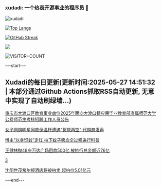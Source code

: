 ### xudadi: 一个热衷开源事业的程序员 👋

![xudadi](https://github-readme-stats-git-masterorgs-github-readme-stats-team.vercel.app/api?username=xudadi)

[![Top Langs](https://github-readme-stats.vercel.app/api/top-langs/?username=xudadi)](https://github.com/anuraghazra/github-readme-stats)

[![GitHub Streak](https://streak-stats.demolab.com?user=xudadi&locale=zh_Hans)](https://git.io/streak-stats)

![](https://raw.githubusercontent.com/xudadi/xudadi/main/assets/github-contribution-grid-snake.svg)

![VISITOR+COUNT](https://komarev.com/ghpvc/?username=xudadi&label=VISITOR+COUNT)


---start---

## Xudadi的每日更新(更新时间:2025-05-27 14:51:32 | 本部分通过Github Actions抓取RSS自动更新, 无意中实现了自动刷绿墙...)

[重庆市大渡口区教育事业单位2025年面向大渡口籍应届毕业教育部直属师范大学公费师范生考核招聘工作人员公告](https://www.gongkaoleida.com/article/2420543)

[女子网购明星同款保温杯遭遇"货款两空" 代购商发声](https://m.163.com/news/article/K0IOBCLO0514D3UH.html)

[博主“以身饲蚊”走红 拍下蚊子吸血全过程进行科普](https://m.163.com/news/article/K0INFST30514D3UH.html)

[王健林抛48座万达广场回款500亿 被执行总金额近76亿](https://m.163.com/news/article/K0H2K2B7051994KN.html)

[3](https://m.163.com/touch/news/sub/domestic)

[沈阳世茂希尔顿酒店将被拍卖 起拍价5.01亿元](https://m.163.com/news/article/K0IJI2GJ051492T3.html)

---end---
